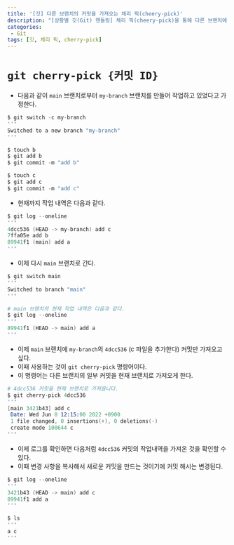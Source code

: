 ```yaml
---
title: '[깃] 다른 브랜치의 커밋을 가져오는 체리 픽(cheery-pick)'
description: "[상황별 깃(Git) 핸들링] 체리 픽(cheery-pick)을 통해 다른 브랜치에 있는 커밋을 내 브랜치로 가져오는 방법"
categories:
 - Git
tags: [깃, 체리 픽, cherry-pick]
---
```


# `git cherry-pick {커밋 ID}`
- 다음과 같이 `main` 브랜치로부터 `my-branch` 브랜치를 만들어 작업하고 있었다고 가정한다.

```s
$ git switch -c my-branch
'''
Switched to a new branch "my-branch"
'''

$ touch b
$ git add b
$ git commit -m "add b"

$ touch c
$ git add c
$ git commit -m "add c"
```

- 현재까지 작업 내역은 다음과 같다.

```s
$ git log --oneline
'''
4dcc536 (HEAD -> my-branch) add c
7ffa05e add b
89941f1 (main) add a
'''
```

- 이제 다시 `main` 브랜치로 간다.

```s
$ git switch main
'''
Switched to branch "main"
'''

# main 브랜치의 현재 작업 내역은 다음과 같다.
$ git log --oneline
'''
89941f1 (HEAD -> main) add a
'''
```

- 이제 `main` 브랜치에 `my-branch`의 `4dcc536` (c 파일을 추가한다) 커밋만 가져오고 싶다.
- 이때 사용하는 것이 `git cherry-pick` 명령어이다.
- 이 명령어는 다른 브랜치의 일부 커밋을 현재 브랜치로 가져오게 한다.

```s
# 4dcc536 커밋을 현재 브랜치로 가져옵니다.
$ git cherry-pick 4dcc536
'''
[main 3421b43] add c
 Date: Wed Jun 8 12:15:00 2022 +0900
 1 file changed, 0 insertions(+), 0 deletions(-)
 create mode 100644 c
'''
```

- 이제 로그를 확인하면 다음처럼 `4dcc536` 커밋의 작업내역을 가져온 것을 확인할 수 있다.
- 이때 변경 사항을 복사해서 새로운 커밋을 만드는 것이기에 커밋 해시는 변경된다.

```s
$ git log --oneline
'''
3421b43 (HEAD -> main) add c
89941f1 add a
'''

$ ls
'''
a c
'''
```